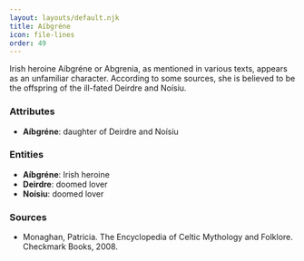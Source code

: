 ```yaml
---
layout: layouts/default.njk
title: Aíbgréne
icon: file-lines
order: 49
---
```

Irish heroine Aíbgréne or Abgrenia, as mentioned in various texts, appears as an unfamiliar character. According to some sources, she is believed to be the offspring of the ill-fated Deirdre and Noísiu.

### Attributes

- **Aíbgréne**: daughter of Deirdre and Noísiu

### Entities

- **Aíbgréne**: Irish heroine
- **Deirdre**: doomed lover
- **Noísiu**: doomed lover

### Sources

- Monaghan, Patricia. The Encyclopedia of Celtic Mythology and Folklore. Checkmark Books, 2008.

